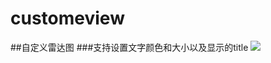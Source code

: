 # customeview
##自定义雷达图
###支持设置文字颜色和大小以及显示的title
![](https://github.com/hjmJhon/customeview/Screenshots/QQ20161231-221420@2x.png)